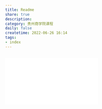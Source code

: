 ```yaml
---
title: Readme
share: true
description:  
category: 贵州商学院课程 
daily: false
createtime: 2022-06-26 16:14
tags:
- index
---
```

```toc
```

![00-贵州商学院课程看板](099-Project/2022-06%20贵州商学院/00-贵州商学院课程看板.md)